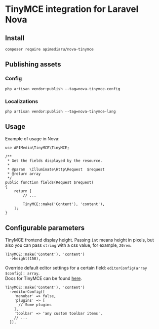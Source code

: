 # TinyMCE integration for Laravel Nova

## Install
```composer require apimediaru/nova-tinymce```

## Publishing assets
### Config
```php artisan vendor:publish --tag=nova-tinymce-config```
### Localizations
```php artisan vendor:publish --tag=nova-tinymce-lang```

## Usage
Example of usage in Nova:
```
use APIMedia\TinyMCE\TinyMCE;

/**
 * Get the fields displayed by the resource.
 *
 * @param  \Illuminate\Http\Request  $request
 * @return array
 */
public function fields(Request $request)
{
    return [
        // ...

        TinyMCE::make('Content'), 'content'),
    ];
}

```

## Configurable parameters
TinyMCE frontend display height. Passing ```int``` means height in pixels, but also you can pass ```string``` with a css value, for example, ```20rem```.
```
TinyMCE::make('Content'), 'content')
  ->height(150),
```

Override default editor settings for a certain field: ```editorConfig(array $config): array```.  
Docs for TinyMCE can be found [here](https://www.tiny.cloud/docs/).
```
TinyMCE::make('Content'), 'content')
  ->editorConfig([
    'menubar' => false,
    'plugins' => [
      // Some plugins
    ],
    'toolbar' => 'any custom toolbar items',
    // ...
  ]),
```
